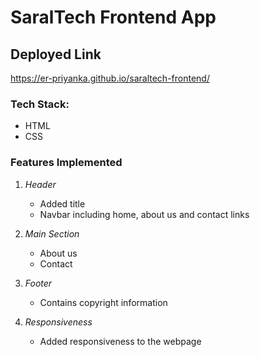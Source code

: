 # SaralTech Frontend App

## Deployed Link
https://er-priyanka.github.io/saraltech-frontend/

### Tech Stack:
- HTML
- CSS

### Features Implemented
1. *Header*
    - Added title
    - Navbar including home, about us and contact links
2. *Main Section*
    - About us
    - Contact
3. *Footer*
    - Contains copyright information

4. *Responsiveness*
    - Added responsiveness to the webpage

